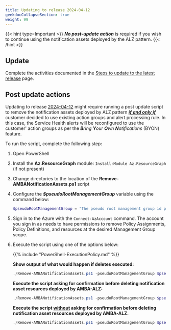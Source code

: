 ```yaml
---
title: Updating to release 2024-04-12
geekdocCollapseSection: true
weight: 99
---
```


{{< hint type=Important >}}
**_No post-update action_** is required if you wish to continue using the notification assets deployed by the ALZ pattern.
{{< /hint >}}

## Update

Complete the activities documented in the [Steps to update to the latest release](.._index#steps-to-update-to-the-latest-release) page.

## Post update actions

Updating to release [2024-04-12](../../Whats-New#2024-04-12) might require running a post update script to remove the notification assets deployed by ALZ pattern <ins>**_if and only if_**</ins> customer decided to use existing action groups and alert processing rule. In this case, the Service Health alerts will be reconfigured to use the customer' action groups as per the _**B**ring **Y**our **O**wn **N**otifications_ (BYON) feature.

To run the script, complete the following step:

1. Open PowerShell
2. Install the **Az.ResourceGraph** module: `Install-Module Az.ResourceGraph` (if not present)
3. Change directories to the location of the **Remove-AMBANotificationAssets.ps1** script
4. Configure the **_$pseudoRootManagementGroup_** variable using the command below:

   ```powershell
   $pseudoRootManagementGroup = "The pseudo root management group id parenting the Platform and Landing Zones management groups"
   ```

5. Sign in to the Azure with the `Connect-AzAccount` command. The account you sign in as needs to have permissions to remove Policy Assignments, Policy Definitions, and resources at the desired Management Group scope.

6. Execute the script using one of the options below:

   {{% include "PowerShell-ExecutionPolicy.md" %}}

   **Show output of what would happen if deletes executed:**

   ```powershell
   ./Remove-AMBANotificationAssets.ps1 -pseudoRootManagementGroup $pseudoRootManagementGroup -WhatIf
   ```

   **Execute the script asking for confirmation before deleting notification asset resources deployed by AMBA-ALZ:**

   ```powershell
   ./Remove-AMBANotificationAssets.ps1 -pseudoRootManagementGroup $pseudoRootManagementGroup
   ```

   **Execute the script <ins>without</ins> asking for confirmation before deleting notification asset resources deployed by AMBA-ALZ.**

   ```powershell
   ./Remove-AMBANotificationAssets.ps1 -pseudoRootManagementGroup $pseudoRootManagementGroup -Confirm:$false
   ```
